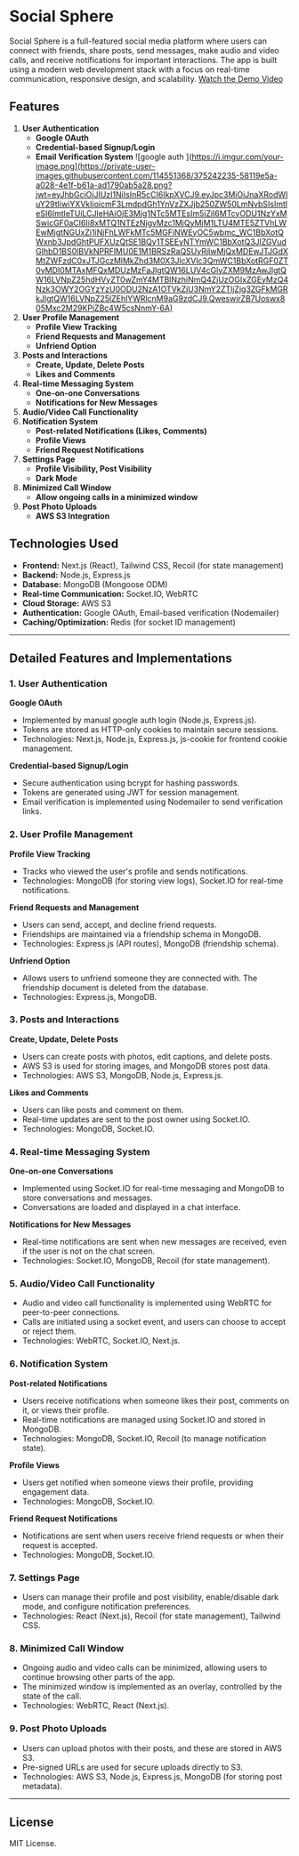 # Social Sphere

Social Sphere is a full-featured social media platform where users can connect with friends, share posts,
send messages, make audio and video calls, and receive notifications for important interactions. The app is
built using a modern web development stack with a focus on real-time communication, responsive design, and scalability.
[Watch the Demo Video](https://youtu.be/JfLvUZNR1N4?si=etmFEfb3rMAYxwQ3)

## Features

1. **User Authentication**
    - **Google OAuth**
    - **Credential-based Signup/Login**
    - **Email Verification System**
      ![google auth ](https://i.imgur.com/your-image.png](https://private-user-images.githubusercontent.com/114551368/375242235-58119e5a-a028-4e1f-b61a-ad1790ab5a28.png?jwt=eyJhbGciOiJIUzI1NiIsInR5cCI6IkpXVCJ9.eyJpc3MiOiJnaXRodWIuY29tIiwiYXVkIjoicmF3LmdpdGh1YnVzZXJjb250ZW50LmNvbSIsImtleSI6ImtleTUiLCJleHAiOjE3Mjg1NTc5MTEsIm5iZiI6MTcyODU1NzYxMSwicGF0aCI6Ii8xMTQ1NTEzNjgvMzc1MjQyMjM1LTU4MTE5ZTVhLWEwMjgtNGUxZi1iNjFhLWFkMTc5MGFiNWEyOC5wbmc_WC1BbXotQWxnb3JpdGhtPUFXUzQtSE1BQy1TSEEyNTYmWC1BbXotQ3JlZGVudGlhbD1BS0lBVkNPRFlMU0E1M1BRSzRaQSUyRjIwMjQxMDEwJTJGdXMtZWFzdC0xJTJGczMlMkZhd3M0X3JlcXVlc3QmWC1BbXotRGF0ZT0yMDI0MTAxMFQxMDUzMzFaJlgtQW16LUV4cGlyZXM9MzAwJlgtQW16LVNpZ25hdHVyZT0wZmY4MTBlNzhiNmQ4ZjUzOGIxZGEyMzQ4Nzk3OWY2OGYzYzU0ODU2NzA1OTVkZjU3NmY2ZTljZjg3ZGFkMGRkJlgtQW16LVNpZ25lZEhlYWRlcnM9aG9zdCJ9.QweswirZB7Uoswx805Mxc2M29KPjZBc4W5csNnmY-6A)
2. **User Profile Management**
    - **Profile View Tracking**
    - **Friend Requests and Management**
    - **Unfriend Option**
3. **Posts and Interactions**
    - **Create, Update, Delete Posts**
    - **Likes and Comments**
4. **Real-time Messaging System**
    - **One-on-one Conversations**
    - **Notifications for New Messages**
5. **Audio/Video Call Functionality**
6. **Notification System**
    - **Post-related Notifications (Likes, Comments)**
    - **Profile Views**
    - **Friend Request Notifications**
7. **Settings Page**
    - **Profile Visibility, Post Visibility**
    - **Dark Mode**
8. **Minimized Call Window**
    - **Allow ongoing calls in a minimized window**
9. **Post Photo Uploads**
    - **AWS S3 Integration**

## Technologies Used

- **Frontend:** Next.js (React), Tailwind CSS, Recoil (for state management)
- **Backend:** Node.js, Express.js
- **Database:** MongoDB (Mongoose ODM)
- **Real-time Communication:** Socket.IO, WebRTC
- **Cloud Storage:** AWS S3
- **Authentication:** Google OAuth, Email-based verification (Nodemailer)
- **Caching/Optimization:** Redis (for socket ID management)

---

## Detailed Features and Implementations

### 1. User Authentication
**Google OAuth**  
- Implemented by manual google  auth login  (Node.js, Express.js).
- Tokens are stored as HTTP-only cookies to maintain secure sessions.
- Technologies: Next.js, Node.js, Express.js, js-cookie for frontend cookie management.

**Credential-based Signup/Login**  
- Secure authentication using bcrypt for hashing passwords.
- Tokens are generated using JWT for session management.
- Email verification is implemented using Nodemailer to send verification links.

### 2. User Profile Management
**Profile View Tracking**  
- Tracks who viewed the user's profile and sends notifications.
- Technologies: MongoDB (for storing view logs), Socket.IO for real-time notifications.

**Friend Requests and Management**  
- Users can send, accept, and decline friend requests.
- Friendships are maintained via a friendship schema in MongoDB.
- Technologies: Express.js (API routes), MongoDB (friendship schema).

**Unfriend Option**  
- Allows users to unfriend someone they are connected with. The friendship document is deleted from the database.
- Technologies: Express.js, MongoDB.

### 3. Posts and Interactions
**Create, Update, Delete Posts**  
- Users can create posts with photos, edit captions, and delete posts.
- AWS S3 is used for storing images, and MongoDB stores post data.
- Technologies: AWS S3, MongoDB, Node.js, Express.js.

**Likes and Comments**  
- Users can like posts and comment on them.
- Real-time updates are sent to the post owner using Socket.IO.
- Technologies: MongoDB, Socket.IO.

### 4. Real-time Messaging System
**One-on-one Conversations**  
- Implemented using Socket.IO for real-time messaging and MongoDB to store conversations and messages.
- Conversations are loaded and displayed in a chat interface.

**Notifications for New Messages**  
- Real-time notifications are sent when new messages are received, even if the user is not on the chat screen.
- Technologies: Socket.IO, MongoDB, Recoil (for state management).

### 5. Audio/Video Call Functionality
- Audio and video call functionality is implemented using WebRTC for peer-to-peer connections.
- Calls are initiated using a socket event, and users can choose to accept or reject them.
- Technologies: WebRTC, Socket.IO, Next.js.

### 6. Notification System
**Post-related Notifications**  
- Users receive notifications when someone likes their post, comments on it, or views their profile.
- Real-time notifications are managed using Socket.IO and stored in MongoDB.
- Technologies: MongoDB, Socket.IO, Recoil (to manage notification state).

**Profile Views**  
- Users get notified when someone views their profile, providing engagement data.
- Technologies: MongoDB, Socket.IO.

**Friend Request Notifications**  
- Notifications are sent when users receive friend requests or when their request is accepted.
- Technologies: MongoDB, Socket.IO.

### 7. Settings Page
- Users can manage their profile and post visibility, enable/disable dark mode, and configure notification preferences.
- Technologies: React (Next.js), Recoil (for state management), Tailwind CSS.

### 8. Minimized Call Window
- Ongoing audio and video calls can be minimized, allowing users to continue browsing other parts of the app.
- The minimized window is implemented as an overlay, controlled by the state of the call.
- Technologies: WebRTC, React (Next.js).

### 9. Post Photo Uploads
- Users can upload photos with their posts, and these are stored in AWS S3.
- Pre-signed URLs are used for secure uploads directly to S3.
- Technologies: AWS S3, Node.js, Express.js, MongoDB (for storing post metadata).

---




## License

MIT License.

